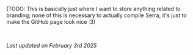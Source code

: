 (TODO: This is basically just where I want to store anything related to
branding; none of this is necessary to actually compile Serra, it's just to
make the GitHub page look nice :3)

&nbsp;

*Last updated on February 3rd 2025*

